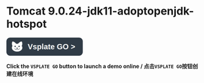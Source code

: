 # Tomcat 9.0.24-jdk11-adoptopenjdk-hotspot

<a href="https://www.vsplate.com/?docker-compose=https://github.com/vsplate/dcenvs/tomcat/9.0.24-jdk11-adoptopenjdk-hotspot"><img alt="VSPLATE GO" src="https://raw.githubusercontent.com/vsplate/images/master/vsgo_btn.png" width="200px"></a>

**Click the `VSPLATE GO` button to launch a demo online / 点击`VSPLATE GO`按钮创建在线环境**